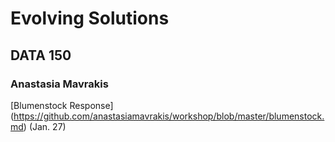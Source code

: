 # Evolving Solutions

## DATA 150

### Anastasia Mavrakis

[Blumenstock Response] (https://github.com/anastasiamavrakis/workshop/blob/master/blumenstock.md) (Jan. 27)
